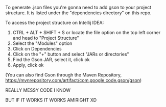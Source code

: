 To generate .json files you're gonna need to add gson to your project structure. It is listed under the "dependencies directory" on this repo.

To access the project structure on Intellij IDEA:

1. CTRL + ALT + SHIFT + S or locate the file option on the top left corner and head to "Project Structure"
2. Select the "Modules" option
3. Click on Dependencies
4. Click on the "+" button and select "JARs or directories"
5. Find the Gson JAR, select it, click ok
6. Apply, click ok

(You can also find Gson through the Maven Repository, https://mvnrepository.com/artifact/com.google.code.gson/gson)











REALLY MESSY CODE I KNOW

BUT IF IT WORKS IT WORKS AMIRIGHT XD
